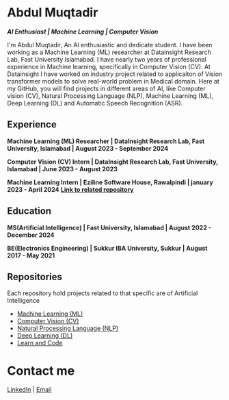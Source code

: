 # Abdul Muqtadir

**_AI Enthusiast | Machine Learning | Computer Vision_**

I'm Abdul Muqtadir, An AI enthusiastic and dedicate student. I have been working as a Machine Learning (ML) researcher at Datainsight Research Lab, Fast University Islamabad. I have nearly two years of professional experience in Machine learning, specifically in Computer Vision (CV). At Datainsight I have worked on industry project related to applicaiton of Vision transformer models to solve real-world problem in Medical domain. Here at my GitHub, you will find projects in different areas of AI, like Computer vision (CV), Natural Processing Language (NLP), Machine Learning (ML), Deep Learning (DL) and Automatic Speech Recognition (ASR).

## Experience
**Machine Learning (ML) Researcher | DataInsight Research Lab, Fast University, Islamabad | August 2023 - September 2024**

**Computer Vision (CV) Intern | DataInsight Research Lab, Fast University, Islamabad | June 2023 - August 2023**

**Machine Learning Intern | Eziline Software House, Rawalpindi | january 2023 - April 2024**
**[Link to related repository](https://github.com/AbdulDD/NLP_Portfolio/tree/main/BERT)**

## Education
**MS(Artificial Intelligence) | Fast University, Islamabad | August 2022 - December 2024**

**BE(Electronics Engineering) | Sukkur IBA University, Sukkur | August 2017 - May 2021**



## Repositories
Each repository hold projects related to that specific are of Artificial Intelligence

- [Machine Learning (ML)](https://github.com/AbdulDD/Machine-Learning-portfolio)
- [Computer Vision (CV)](https://github.com/AbdulDD/Computer-Vision)
- [Natural Processing Language (NLP)](https://github.com/AbdulDD/NLP_Portfolio)
- [Deep Learning (DL)](https://github.com/AbdulDD/Deep-Learning-Portfolio)
- [Learn and Code](https://github.com/AbdulDD/Learn-Pytorch)

# Contact me
[LinkedIn](https://www.linkedin.com/in/abdul-muqtadir-0bab81170/) | [Email](mailto:amuqtadirch@gmail.com)
